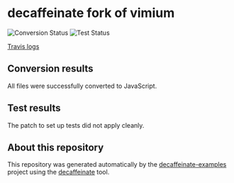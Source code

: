 # decaffeinate fork of vimium

![Conversion Status](https://decaffeinate-examples.github.io/vimium/conversion-status.svg)
![Test Status](https://decaffeinate-examples.github.io/vimium/test-status.svg)

[Travis logs](https://travis-ci.org/decaffeinate/decaffeinate-example-builder/jobs/399319630)

## Conversion results

All files were successfully converted to JavaScript.

## Test results

The patch to set up tests did not apply cleanly.

## About this repository

This repository was generated automatically by the [decaffeinate-examples]
project using the [decaffeinate] tool.

[decaffeinate-examples]: https://github.com/decaffeinate/decaffeinate-examples
[decaffeinate]: https://github.com/decaffeinate/decaffeinate

